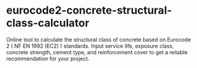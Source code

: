 # eurocode2-concrete-structural-class-calculator
Online tool to calculate the structural class of concrete based on Eurocode 2 ( NF EN 1992 (EC2) ) standards. Input service life, exposure class, concrete strength, cement type, and reinforcement cover to get a reliable recommendation for your project.
